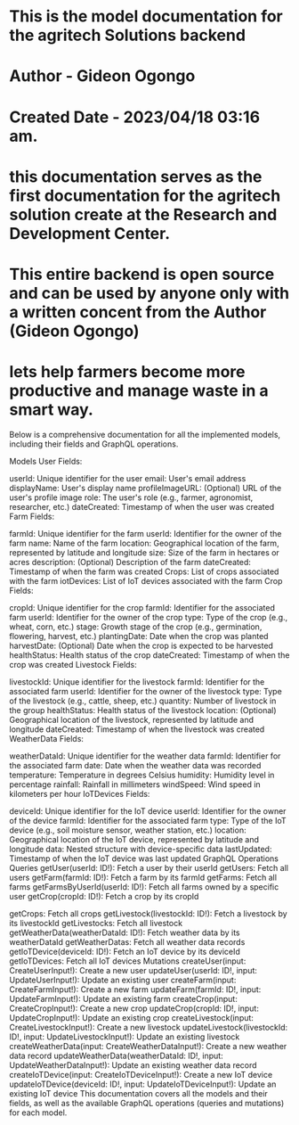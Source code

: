 # This is the model documentation for the agritech Solutions backend 
# Author - Gideon Ogongo
# Created Date - 2023/04/18 03:16 am. 
# this documentation serves as the first documentation for the agritech solution create at the Research and Development Center. 
# This entire backend is open source and can be used by anyone only with a written concent from the Author (Gideon Ogongo)

# lets help farmers become more productive and manage waste in a smart way. 

Below is a comprehensive documentation for all the implemented models, including their fields and GraphQL operations.

Models
User
Fields:

userId: Unique identifier for the user
email: User's email address
displayName: User's display name
profileImageURL: (Optional) URL of the user's profile image
role: The user's role (e.g., farmer, agronomist, researcher, etc.)
dateCreated: Timestamp of when the user was created
Farm
Fields:

farmId: Unique identifier for the farm
userId: Identifier for the owner of the farm
name: Name of the farm
location: Geographical location of the farm, represented by latitude and longitude
size: Size of the farm in hectares or acres
description: (Optional) Description of the farm
dateCreated: Timestamp of when the farm was created
Crops: List of crops associated with the farm
iotDevices: List of IoT devices associated with the farm
Crop
Fields:

cropId: Unique identifier for the crop
farmId: Identifier for the associated farm
userId: Identifier for the owner of the crop
type: Type of the crop (e.g., wheat, corn, etc.)
stage: Growth stage of the crop (e.g., germination, flowering, harvest, etc.)
plantingDate: Date when the crop was planted
harvestDate: (Optional) Date when the crop is expected to be harvested
healthStatus: Health status of the crop
dateCreated: Timestamp of when the crop was created
Livestock
Fields:

livestockId: Unique identifier for the livestock
farmId: Identifier for the associated farm
userId: Identifier for the owner of the livestock
type: Type of the livestock (e.g., cattle, sheep, etc.)
quantity: Number of livestock in the group
healthStatus: Health status of the livestock
location: (Optional) Geographical location of the livestock, represented by latitude and longitude
dateCreated: Timestamp of when the livestock was created
WeatherData
Fields:

weatherDataId: Unique identifier for the weather data
farmId: Identifier for the associated farm
date: Date when the weather data was recorded
temperature: Temperature in degrees Celsius
humidity: Humidity level in percentage
rainfall: Rainfall in millimeters
windSpeed: Wind speed in kilometers per hour
IoTDevices
Fields:

deviceId: Unique identifier for the IoT device
userId: Identifier for the owner of the device
farmId: Identifier for the associated farm
type: Type of the IoT device (e.g., soil moisture sensor, weather station, etc.)
location: Geographical location of the IoT device, represented by latitude and longitude
data: Nested structure with device-specific data
lastUpdated: Timestamp of when the IoT device was last updated
GraphQL Operations
Queries
getUser(userId: ID!): Fetch a user by their userId
getUsers: Fetch all users
getFarm(farmId: ID!): Fetch a farm by its farmId
getFarms: Fetch all farms
getFarmsByUserId(userId: ID!): Fetch all farms owned by a specific user
getCrop(cropId: ID!): Fetch a crop by its cropId

getCrops: Fetch all crops
getLivestock(livestockId: ID!): Fetch a livestock by its livestockId
getLivestocks: Fetch all livestock
getWeatherData(weatherDataId: ID!): Fetch weather data by its weatherDataId
getWeatherDatas: Fetch all weather data records
getIoTDevice(deviceId: ID!): Fetch an IoT device by its deviceId
getIoTDevices: Fetch all IoT devices
Mutations
createUser(input: CreateUserInput!): Create a new user
updateUser(userId: ID!, input: UpdateUserInput!): Update an existing user
createFarm(input: CreateFarmInput!): Create a new farm
updateFarm(farmId: ID!, input: UpdateFarmInput!): Update an existing farm
createCrop(input: CreateCropInput!): Create a new crop
updateCrop(cropId: ID!, input: UpdateCropInput!): Update an existing crop
createLivestock(input: CreateLivestockInput!): Create a new livestock
updateLivestock(livestockId: ID!, input: UpdateLivestockInput!): Update an existing livestock
createWeatherData(input: CreateWeatherDataInput!): Create a new weather data record
updateWeatherData(weatherDataId: ID!, input: UpdateWeatherDataInput!): Update an existing weather data record
createIoTDevice(input: CreateIoTDeviceInput!): Create a new IoT device
updateIoTDevice(deviceId: ID!, input: UpdateIoTDeviceInput!): Update an existing IoT device
This documentation covers all the models and their fields, as well as the available GraphQL operations (queries and mutations) for each model.